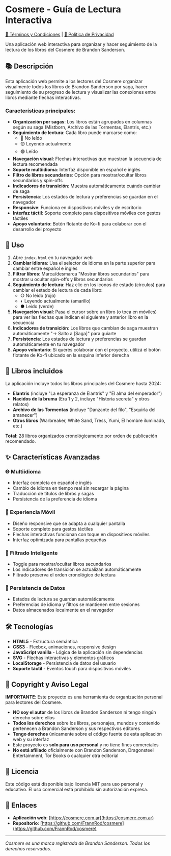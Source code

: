 # Cosmere - Guía de Lectura Interactiva

[📄 Términos y Condiciones](TERMINOS_Y_CONDICIONES.md) | [🔐 Política de Privacidad](POLITICA_DE_PRIVACIDAD.md)

Una aplicación web interactiva para organizar y hacer seguimiento de la lectura de los libros del Cosmere de Brandon Sanderson.

## 📚 Descripción

Esta aplicación web permite a los lectores del Cosmere organizar visualmente todos los libros de Brandon Sanderson por saga, hacer seguimiento de su progreso de lectura y visualizar las conexiones entre libros mediante flechas interactivas.

### Características principales:

- **Organización por sagas**: Los libros están agrupados en columnas según su saga (Mistborn, Archivo de las Tormentas, Elantris, etc.)
- **Seguimiento de lectura**: Cada libro puede marcarse como:
  - 🔴 No leído
  - 🟡 Leyendo actualmente  
  - 🟢 Leído
- **Navegación visual**: Flechas interactivas que muestran la secuencia de lectura recomendada
- **Soporte multiidioma**: Interfaz disponible en español e inglés
- **Filtro de libros secundarios**: Opción para mostrar/ocultar libros secundarios y spin-offs
- **Indicadores de transición**: Muestra automáticamente cuándo cambiar de saga
- **Persistencia**: Los estados de lectura y preferencias se guardan en el navegador
- **Responsive**: Funciona en dispositivos móviles y de escritorio
- **Interfaz táctil**: Soporte completo para dispositivos móviles con gestos táctiles
- **Apoyo voluntario**: Botón flotante de Ko-fi para colaborar con el desarrollo del proyecto

## 🚀 Uso

1. Abre `index.html` en tu navegador web
2. **Cambiar idioma**: Usa el selector de idioma en la parte superior para cambiar entre español e inglés
3. **Filtrar libros**: Marca/desmarca "Mostrar libros secundarios" para mostrar u ocultar spin-offs y libros secundarios
4. **Seguimiento de lectura**: Haz clic en los iconos de estado (círculos) para cambiar el estado de lectura de cada libro:
   - ○ No leído (rojo)
   - ◐ Leyendo actualmente (amarillo)
   - ● Leído (verde)
5. **Navegación visual**: Pasa el cursor sobre un libro (o toca en móviles) para ver las flechas que indican el siguiente y anterior libro en la secuencia
6. **Indicadores de transición**: Los libros que cambian de saga muestran automáticamente "→ Salto a [Saga]" para guiarte
7. **Persistencia**: Los estados de lectura y preferencias se guardan automáticamente en tu navegador
8. **Apoyo voluntario**: Si querés colaborar con el proyecto, utilizá el botón flotante de Ko-fi ubicado en la esquina inferior derecha

## 📖 Libros incluidos

La aplicación incluye todos los libros principales del Cosmere hasta 2024:

- **Elantris** (incluye "La esperanza de Elantris" y "El alma del emperador")
- **Nacidos de la bruma** (Era 1 y 2, incluye "Historia secreta" y otros relatos)
- **Archivo de las Tormentas** (incluye "Danzante del filo", "Esquirla del amanecer")
- **Otros libros** (Warbreaker, White Sand, Tress, Yumi, El hombre iluminado, etc.)

**Total**: 28 libros organizados cronológicamente por orden de publicación recomendado.

## ✨ Características Avanzadas

### 🌐 Multiidioma
- Interfaz completa en español e inglés
- Cambio de idioma en tiempo real sin recargar la página
- Traducción de títulos de libros y sagas
- Persistencia de la preferencia de idioma

### 📱 Experiencia Móvil
- Diseño responsive que se adapta a cualquier pantalla
- Soporte completo para gestos táctiles
- Flechas interactivas funcionan con toque en dispositivos móviles
- Interfaz optimizada para pantallas pequeñas

### 🎯 Filtrado Inteligente
- Toggle para mostrar/ocultar libros secundarios
- Los indicadores de transición se actualizan automáticamente
- Filtrado preserva el orden cronológico de lectura

### 🔄 Persistencia de Datos
- Estados de lectura se guardan automáticamente
- Preferencias de idioma y filtros se mantienen entre sesiones
- Datos almacenados localmente en el navegador

## 🛠️ Tecnologías

- **HTML5** - Estructura semántica
- **CSS3** - Flexbox, animaciones, responsive design
- **JavaScript vanilla** - Lógica de la aplicación sin dependencias
- **SVG** - Flechas interactivas y elementos gráficos
- **LocalStorage** - Persistencia de datos del usuario
- **Soporte táctil** - Eventos touch para dispositivos móviles

## 📄 Copyright y Aviso Legal

**IMPORTANTE**: Este proyecto es una herramienta de organización personal para lectores del Cosmere. 

- **NO soy el autor** de los libros de Brandon Sanderson ni tengo ningún derecho sobre ellos
- **Todos los derechos** sobre los libros, personajes, mundos y contenido pertenecen a Brandon Sanderson y sus respectivos editores
- **Tengo derechos** únicamente sobre el código fuente de esta aplicación web y su interfaz
- Este proyecto es **solo para uso personal** y no tiene fines comerciales
- **No está afiliado** oficialmente con Brandon Sanderson, Dragonsteel Entertainment, Tor Books o cualquier otra editorial

## 📝 Licencia

Este código está disponible bajo licencia MIT para uso personal y educativo. El uso comercial está prohibido sin autorización expresa.

## 🔗 Enlaces

- **Aplicación web**: [https://cosmere.com.ar](https://cosmere.com.ar)
- **Repositorio**: [https://github.com/FrannRod/cosmere](https://github.com/FrannRod/cosmere)

---

*Cosmere es una marca registrada de Brandon Sanderson. Todos los derechos reservados.*

